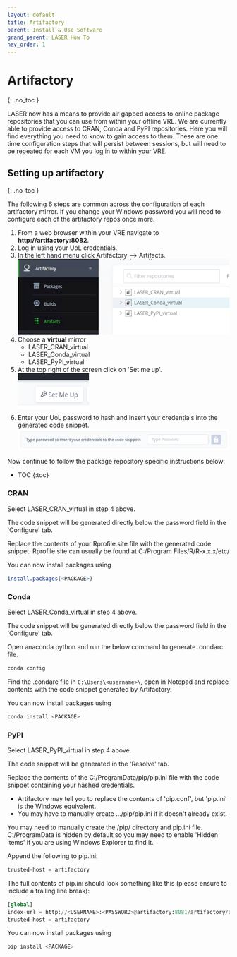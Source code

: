 ```yaml
---
layout: default
title: Artifactory
parent: Install & Use Software
grand_parent: LASER How To
nav_order: 1
---
```


# Artifactory 
{: .no_toc }

LASER now has a means to provide air gapped access to online package repositories that you can use from within your offline VRE. We are currently able to provide access to CRAN, Conda and PyPI repositories. Here you will find everything you need to know to gain access to them. These are one time configuration steps that will persist between sessions, but will need to be repeated for each VM you log in to within your VRE.

## Setting up artifactory 
{: .no_toc }

The following 6 steps are common across the configuration of each artifactory mirror. If you change your Windows password you will need to configure each of the artifactory repos once more.

1. From a web browser within your VRE navigate to **http://artifactory:8082**.
2. Log in using your UoL credentials.
3. In the left hand menu click Artifactory --> Artifacts.  
	![In left hand menu click Artifactory --> Artifacts](../../../images/artifactory/artifacts.PNG)
4. Choose a **virtual** mirror
	- LASER_CRAN_virtual 
	- LASER_Conda_virtual 
	- LASER_PyPI_virtual 
5. At the top right of the screen click on 'Set me up'.  
	![Top right click on Set me up](../../../images/artifactory/set_me_up.PNG)
6. Enter your UoL password to hash and insert your credentials into the generated code snippet.  
	![Enter your UoL password](../../../images/artifactory/enter_password.PNG)

Now continue to follow the package repository specific instructions below:
- TOC
{:toc}


### CRAN

Select LASER_CRAN_virtual in step 4 above.

The code snippet will be generated directly below the password field in the 'Configure' tab.

Replace the contents of your Rprofile.site file with the generated code snippet.
Rprofile.site can usually be found at C:/Program Files/R/R-x.x.x/etc/

You can now install packages using
```R
install.packages(<PACKAGE>)
```


### Conda 

Select LASER_Conda_virtual in step 4 above.

The code snippet will be generated directly below the password field in the 'Configure' tab.

Open anaconda python and run the below command to generate .condarc file.

```python
conda config
```

Find the .condarc file in `C:\Users\<username>\`, open in Notepad and replace contents with the code snippet generated by Artifactory.

You can now install packages using
```python
conda install <PACKAGE>
```


### PyPI

Select LASER_PyPI_virtual in step 4 above.

The code snippet will be generated in the 'Resolve' tab.

Replace the contents of the C:/ProgramData/pip/pip.ini file with the code snippet containing your hashed credentials. 
- Artifactory may tell you to replace the contents of 'pip.conf', but 'pip.ini' is the Windows equivalent.
- You may have to manually create .../pip/pip.ini if it doesn't already exist.

You may need to manually create the /pip/ directory and pip.ini file. C:/ProgramData is hidden by default so you may need to enable 'Hidden items' if you are using Windows Explorer to find it.

Append the following to pip.ini:
```python
trusted-host = artifactory
```

The full contents of pip.ini should look something like this (please ensure to include a trailing line break):
```python
[global]
index-url = http://<USERNAME>:<PASSWORD>@artifactory:8081/artifactory/api/pypi/LASER_PyPT_virtual/simple
trusted-host = artifactory
```

You can now install packages using
```python
pip install <PACKAGE>
```
